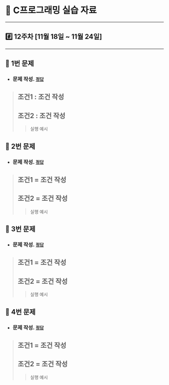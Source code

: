 # 📝 C프로그래밍 실습 자료
<hr/>

## #️⃣ 12주차 [11월 18일 ~ 11월 24일]
<hr/>

## 📖 1번 문제
- ### 문제 작성. [`정답`](./practice_1.c)
> ## 조건1 : 조건 작성
> ## 조건2 : 조건 작성
>> 실행 예시<br>

## 📖 2번 문제
- ### 문제 작성. [`정답`](./practice_2.c)
> ## 조건1 = 조건 작성
> ## 조건2 = 조건 작성
>> 실행 예시<br>

## 📖 3번 문제
- ### 문제 작성. [`정답`](./practice_3.c)
> ## 조건1 = 조건 작성
> ## 조건2 = 조건 작성
>> 실행 예시<br>

## 📖 4번 문제
- ### 문제 작성. [`정답`](./practice_4.c)
> ## 조건1 = 조건 작성
> ## 조건2 = 조건 작성
>> 실행 예시<br>